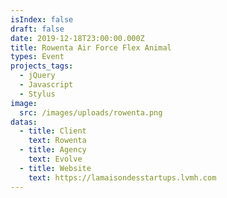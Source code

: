 ```yaml
---
isIndex: false
draft: false
date: 2019-12-18T23:00:00.000Z
title: Rowenta Air Force Flex Animal
types: Event
projects_tags:
  - jQuery
  - Javascript
  - Stylus
image:
  src: /images/uploads/rowenta.png
datas:
  - title: Client
    text: Rowenta
  - title: Agency
    text: Evolve
  - title: Website
    text: https://lamaisondesstartups.lvmh.com
---
```

